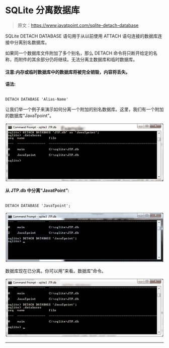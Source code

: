 # SQLite 分离数据库

> 原文：<https://www.javatpoint.com/sqlite-detach-database>

SQLite DETACH DATABASE 语句用于从以前使用 ATTACH 语句连接的数据库连接中分离别名数据库。

如果同一个数据库文件附加了多个别名，那么 DETACH 命令将只断开给定的名称，而附件的其余部分仍将继续。无法分离主数据库和临时数据库。

#### 注意:内存或临时数据库中的数据库将被完全销毁，内容将丢失。

**语法:**

```

DETACH DATABASE 'Alias-Name'

```

让我们举一个例子来演示如何分离一个附加的别名数据库。这里，我们有一个附加的数据库“JavaTpoint”。

![SQLite Detach database 1](img/7e76b617f8d5c6f47662b913345c698f.png)

**从 JTP.db 中分离“JavatPoint”:**

```

DETACH DATABASE 'JavaTpoint'; 

```

![SQLite Detach database 2](img/bf2344f2a6bed427f29b7f251b2a1aa8.png)

数据库现在已分离。你可以用”来看。数据库”命令。

![SQLite Detach database 3](img/0e55d892127c0f70831f1c0cd75dcd95.png)

* * *